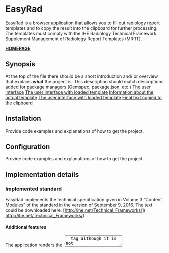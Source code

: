 # EasyRad
EasyRad is a browser application that allows you to fill out radiology report templates and to copy the result into the clipboard for further processing. The templates must comply with the IHE Radiology Technical Framework Supplement Management of Radiology Report Templates (MRRT).

**[HOMEPAGE](http://iftm.de/index.php/radiologie/easyrad)**



## Synopsis
At the top of the file there should be a short introduction and/ or overview that explains **what** the project is. This description should match descriptions added for package managers (Gemspec, package.json, etc.)
[The user interface](img/docs/ui-no-template.png)
[The user interface with loaded template](img/docs/ui-template.png)
[Information about the actual template](img/docs/ui-template.png)
[The user interface with loaded template](img/docs/ui-info.png)
[Final text copied to the clipboard](img/docs/copy-clipboard.png)



## Installation
Provide code examples and explanations of how to get the project.



## Configuration
Provide code examples and explanations of how to get the project.



## Implementation details

### Implemented standard
EasyRad implements the technical specification given in Volume 3 “Content Modules” of the standard in the version of September 9, 2016. The text could be downloaded here: [http://ihe.net/Technical_Frameworks/]( http://ihe.net/Technical_Frameworks/) 

#### Additional features
The application renders the '<textarea>' tag although it is not allowed by MRRT.
'<label>' tags may be applied to all tags although MRRT restricts them to template fields, i.e. '<select>' and '<input>' tags.

#### Limitations
The actual version does not support referenced content inside template.
This limitation causes, that 
1.	referenced images are not displayed in the user interface,
2.	The <embed> tag is ignored.

Due to limitations of the used clipboard.js library the following browsers are supported:
- Chrome 42+
- Firefox 41+
- Safari 10+
- Edge 12+
- IE 9+
- Opera 29+

## Rendering of template
The MRRT templates are first rendered as HTML5 content. Because HTML5 does not support the '<INPUT type="textarea"> element defined in MRRT, this element is replaced by a '<textarea>' element.
When pressing the 'COPY' button, the HTML5 content is rendered as pure text. For that the following rules applay:

|Element | Praefix | Content | Postfix |
|---|---|---|---|
|     |     |     |     |
| **Special cases:** |     |     |     |
| Text between elements | --- | text (white spaces at the beginning and end are removed) | space |
|     |     |     |     |
| LABEL | if label text is defined for an element, the following is inserted for the referenced element: label text + ":". If the referenced element is a "INPUT/checkbox" and the element is not checked, nothing is inserted. | --- | --- | --- |
|     |     |     |     |
| Elements with attribute "disabled" or "hidden" set are ignored |     |     |     |
| Elements with a CSS property "display: none" or "visibility: hidden" are ignored |     |     |     |
|     |     |     |     |
| **The root element:** |     |     |     |
| HTML | --- | --- | --- |
|     |     |     |     |
| **Document metadata:** |     |     |     |
| HEAD | --- | --- | --- |
| META | --- |     | --- |
| STYLE | --- | --- | --- |
| TITLE | --- |     | --- |
| LINK | --- | --- | --- |
|     |     |     |     |
| **Scripting:** |     |     |     |
| SCRIPT | --- | --- | --- |
|     |     |     |     |
| **Embedded content:** |     |     |     |
| EMBED | --- | --- | --- |
| IMG | --- | --- | "[" + elm.src + ", " + elm.alt + "]" + space |
|     |     |     |     |
| **Sections:** |     |     |     |
| BODY | --- | --- | --- |
| SECTION | newline newline | --- | --- |
| HEADER | --- | --- | newline newline |
|     |     |     |     |
| **Grouping content:** |     |     |     |
| LI | If the parent element is "UL": "-" + space. If the parent element is "OL": "x" + space | --- | newline |
| OL | newline | --- | --- |
| P | --- | --- | newline newline |
| UL | newline | --- | --- |
|     |     |     |     |
| **Tables:** |     |     |     |
| TABLE | newline newline | --- | newline newline |
| TD | --- | --- | --- |
| TH | --- | --- | --- |
| TR | --- | --- | newline |
|     |     |     |     |
| **Forms:** |     |     |     |
| INPUT type = text, number, date, time | --- | elm.value | space |
| INPUT type = checkbox | --- | If the element is "checked": elm.value | If the element is "checked": space |
| INPUT type = textarea | (---) | (elm.value) | (space) |
| TEXTAREA | --- | elm.value | newline |
| OPTION | --- | --- | --- |
| SELECT | --- | --- | --- |
|     |     |     |     |
| **Text-level semantics:** |     |     |     |
| A | --- | --- | "[" + elm.href + "]" + space |
| BR | --- | --- | newline |
| EM | --- | --- | --- |
| Q | quote | --- | quote |
| SPAN | --- | --- | --- |
| STRONG | --- | --- | --- |
| SUB | --- | --- | --- |
| SUP | --- | --- | --- |
| U | --- | --- | --- |

Show what the library does as concisely as possible, developers should be able to figure out **how** your project solves their problem by looking at the code example. Make sure the API you are showing off is obvious, and that your code is short and concise.



## Tests

No tests are implemented yet.
In the 'samples' directory a test template 'IHE_MRRT_Example_TI_TH.html' is available, which is based on the original IHE sample template. It is extended by tags allowed by the standard, but not included in the IHE sample file.
In addition the '<textarea>' tag is include in the file although this tag is not allowed by the MRRT standard 



## Contributors

Contributions welcome!



## License

EasyRad can be used according to the GNU Affero General Public License (AGPL) 3.0. The GNU Affero General Public License is a modified version of the ordinary GNU GPL version 3. It has one added requirement: if you run a modified program on a server and let other users communicate with it there, your server must also allow them to download the source code corresponding to the modified version running there.

© IFTM Institut für Telematik in der Medizin GmbH

